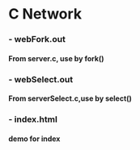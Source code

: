 # C Network

### - webFork.out

#### From server.c, use by fork()

### - webSelect.out

#### From serverSelect.c,use by select()

### - index.html

#### demo for index

